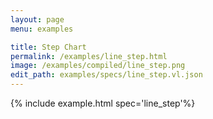 ```yaml
---
layout: page
menu: examples

title: Step Chart
permalink: /examples/line_step.html
image: /examples/compiled/line_step.png
edit_path: examples/specs/line_step.vl.json
---
```




{% include example.html spec='line_step'%}
